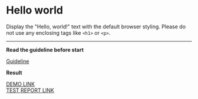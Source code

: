 # Hello world

Display the "Hello, world!" text with the default browser styling. Please do not 
use any enclosing tags like `<h1>` or `<p>`.
___

**Read the guideline before start**

[Guideline](https://mate-academy.github.io/layout_task-guideline/)

**Result**

[DEMO LINK](https://coastin.github.io/layout_hello-world/) <br>
[TEST REPORT LINK](https://coastin.github.io/layout_hello-world/report/html_report/)
